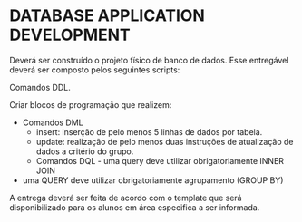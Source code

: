 # DATABASE APPLICATION DEVELOPMENT

Deverá ser construído o projeto físico de banco de dados. Esse entregável deverá ser composto pelos seguintes scripts:

Comandos DDL.

Criar blocos de programação que realizem:
- Comandos DML
     - insert: inserção de pelo menos 5 linhas de dados por tabela.
     - update: realização de pelo menos duas instruções de atualização de dados a critério do grupo.
     - Comandos DQL - uma query deve utilizar obrigatoriamente INNER JOIN
- uma QUERY deve utilizar obrigatoriamente agrupamento (GROUP BY)

A entrega deverá ser feita de acordo com o template
que será disponibilizado para os alunos em área especifica a ser informada.